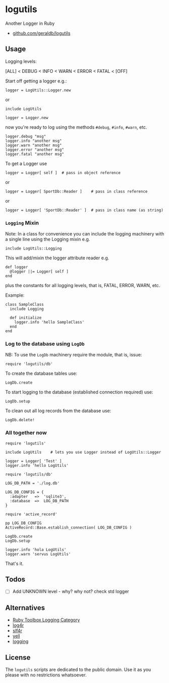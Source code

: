 # logutils

Another Logger in Ruby

* [github.com/geraldb/logutils](https://github.com/geraldb/logutils)

## Usage

Logging levels:

[ALL] < DEBUG < INFO < WARN < ERROR < FATAL < [OFF]


Start off getting a logger e.g.:

    logger = LogUtils::Logger.new

or

    include LogUtils
   
    logger = Logger.new

now you're ready to log using the methods `#debug`, `#info`, `#warn`, etc.

    logger.debug "msg"
    logger.info "another msg"
    logger.warn "another msg"
    logger.error "another msg"
    logger.fatal "another msg"


To get a Logger use

    logger = Logger[ self ]  # pass in object reference

or

    logger = Logger[ SportDb::Reader ]    # pass in class reference

or

    logger = Logger[ 'SportDb::Reader' ]  # pass in class name (as string)


### `Logging` Mixin

Note: In a class for convenience you can include the logging machinery
with a single line using the Logging mixin e.g.

    include LogUtils::Logging

This will add/mixin the logger attribute reader e.g.

    def logger
      @logger ||= Logger[ self ]
    end

plus the constants for all logging levels, that is, FATAL, ERROR, WARN, etc.

Example:

    class SampleClass
      include Logging
    
      def initialize
        logger.info 'hello SampleClass'
      end
    end


### Log to the database using `LogDb`

NB: To use the `LogDb` machinery require the module, that is, issue:

    require 'logutils/db'

To create the database tables use:

    LogDb.create

To start logging to the database (established connection required) use:

    LogDb.setup

To clean out all log records from the database use:

    LogDb.delete!


### All together now


    require 'logutils'
    
    include LogUtils    # lets you use Logger instead of LogUtils::Logger
    
    logger = Logger[ 'Test' ]
    logger.info 'hello LogUtils'
    
    require 'logutils/db'
    
    LOG_DB_PATH = './log.db'
    
    LOG_DB_CONFIG = {
      :adapter   =>  'sqlite3',
      :database  =>  LOG_DB_PATH
    }
    
    require 'active_record'
    
    pp LOG_DB_CONFIG
    ActiveRecord::Base.establish_connection( LOG_DB_CONFIG )
    
    LogDb.create
    LogDb.setup
    
    logger.info 'hola LogUtils'
    logger.warn 'servus LogUtils'


That's it.

## Todos

- [ ] Add UNKNOWN level - why? why not? check std logger



## Alternatives

* [Ruby Toolbox Logging Category](https://www.ruby-toolbox.com/categories/Logging)
* [log4r]()
* [slf4r](https://www.ruby-toolbox.com/projects/slf4r)
* [yell]()
* [logging](https://rubygems.org/gems/logging)

## License

The `logutils` scripts are dedicated to the public domain.
Use it as you please with no restrictions whatsoever.